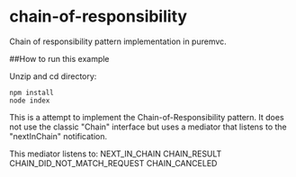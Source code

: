 # chain-of-responsibility
Chain of responsibility pattern implementation in puremvc.


##How to run this example

Unzip and cd directory:
```
npm install
node index
```

This is a attempt to implement the Chain-of-Responsibility pattern.
It does not use the classic "Chain" interface but uses a mediator that listens to the "nextInChain" notification.

This mediator listens to:
NEXT_IN_CHAIN
CHAIN_RESULT
CHAIN_DID_NOT_MATCH_REQUEST
CHAIN_CANCELED
